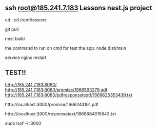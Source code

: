 
ssh root@185.241.7.183
Lessons nest.js project 
------------------------
cd..
cd /root/lessons

git pull 

nest build 

the command to run on cmd for test the app: 
node dist/main 

service nginx restart 

TEST!!
--------------------------
http://185.241.7.183:8080/
http://185.241.7.183:8080/promise/1666593279.pdf
http://185.241.7.183:8080/pdfresponsetextf/1666625353439.txt


http://localhost:3000/promise/1666243161.pdf

http://localhost:3000/responsetext/1666684015643.txt


sudo lsof -i :3000




